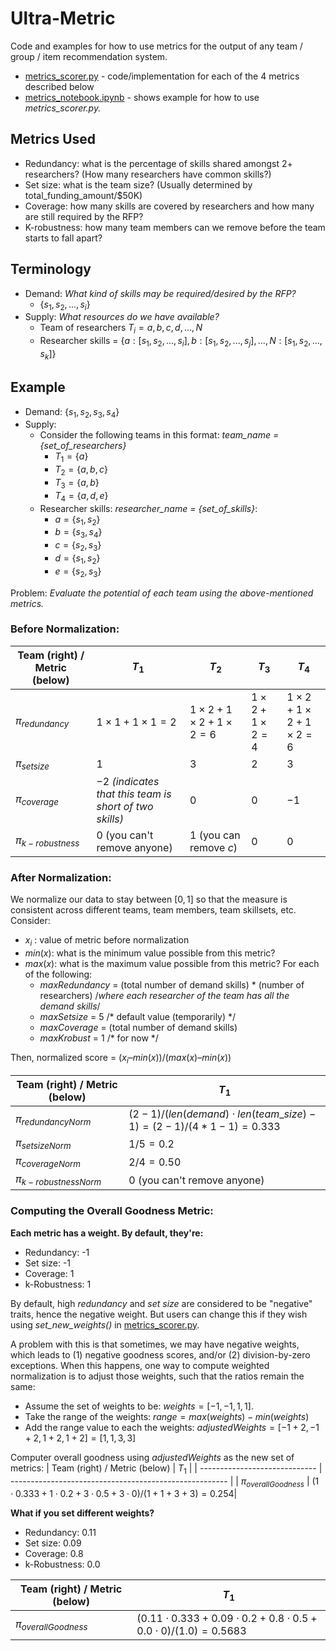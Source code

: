 # Ultra-Metric
Code and examples for how to use metrics for the output of any team / group / item recommendation system.
- [metrics_scorer.py](https://github.com/ai4society/Ultra-Metric/blob/main/metrics_scorer.py) - code/implementation for each of the 4 metrics described below
- [metrics_notebook.ipynb](https://github.com/ai4society/Ultra-Metric/blob/main/metrics_notebook.ipynb) - shows example for how to use *metrics_scorer.py.*

## Metrics Used
- Redundancy: what is the percentage of skills shared amongst 2+ researchers? (How many researchers have common skills?)
- Set size: what is the team size? (Usually determined by total_funding_amount/$50K)
- Coverage: how many skills are covered by researchers and how many are still required by the RFP?
- K-robustness: how many team members can we remove before the team starts to fall apart?

## Terminology

- Demand: *What kind of skills may be required/desired by the RFP?*
	- $\{ s_1, s_2, ..., s_i \}$
- Supply: *What resources do we have available?*
	- Team of researchers $T_i = {a, b, c, d, ..., N}$
	- Researcher skills = $\{a: [s_1, s_2, ..., s_i], b: [s_1, s_2, ..., s_j], ..., N: [s_1, s_2, ..., s_k]\}$

## Example

- Demand: $\{s_1, s_2, s_3, s_4\}$
- Supply:
	- Consider the following teams in this format: *team_name = {set_of_researchers}*
		- $T_1 = \{a\}$
		- $T_2 = \{a, b, c\}$
		- $T_3 = \{a, b\}$
		- $T_4 = \{a, d, e\}$
	- Researcher skills: *researcher_name = {set_of_skills}*:
		- $a = \{s_1, s_2\}$
		- $b = \{s_3, s_4\}$
		- $c = \{s_2, s_3\}$
		- $d = \{s_1, s_2\}$
		- $e = \{s_2, s_3\}$

Problem: *Evaluate the potential of each team using the above-mentioned metrics.*

### **Before Normalization:**
| Team (right) / Metric (below) | $T_1$                                                     | $T_2$                     | $T_3$          | $T_4$              |
| ----------------------------- | ------------------------------------------------------ | ---------------------- | ----------- | --------------- |
| $π_{redundancy}$              | $1\times1+1\times1=2$                                            | $1\times2+1\times2+1\times2=6$        | $1\times2+1\times2=4$ | $1\times2+1\times2+1\times2=6$ |
| $π_{setsize}$                 | $1$                                                      | $3$                      | $2$           | $3$               |
| $π_{coverage}$                | $-2$ *(indicates that this team is short of two skills)* | $0$                      | $0$           | $-1$              |
| $π_{k-robustness}$            | $0$ (you can't remove anyone)                            | $1$ (you can remove *c*) | $0$           | $0$                |

### **After Normalization:**
We normalize our data to stay between $[0,1]$ so that the measure is consistent across different teams, team members, team skillsets, etc. Consider:
- $x_i$ : value of metric before normalization
- $min(x)$: what is the minimum value possible from this metric?
- $max(x)$: what is the maximum value possible from this metric? For each of the following:
	- $maxRedundancy$ = (total number of demand skills) * (number of researchers)             /*where each researcher of the team has all the demand skills*/  
	- $maxSetsize$ = $5$                /* default value (temporarily) */
	- $maxCoverage$ = (total number of demand skills)
	- $maxKrobust$ = $1$               /* for now */

Then, normalized score = $(x_i – min(x)) / (max(x) – min(x))$

| Team (right) / Metric (below) | $T_1$                                                     | 
| ----------------------------- | ------------------------------------------------------ | 
| $π_{redundancyNorm}$              | $(2-1)/(len(demand)\cdot len(team\_size) -1) = (2-1)/(4*1-1) = 0.333$| 
| $π_{setsizeNorm}$                 | $1/5 = 0.2$                                                      | 
| $π_{coverageNorm}$                | $2/4 = 0.50$ |
| $π_{k-robustnessNorm}$            | $0$ (you can't remove anyone)                            |

### **Computing the Overall Goodness Metric:**
**Each metric has a weight. By default, they're:**
- Redundancy: -1
- Set size: -1
- Coverage: 1
- k-Robustness: 1

By default, high *redundancy* and *set size* are considered to be "negative" traits, hence the negative weight. But users can change this if they wish using *set_new_weights()* in [metrics_scorer.py](https://github.com/ai4society/Ultra-Metric/blob/main/metrics_scorer.py).

A problem with this is that sometimes, we may have negative weights, which leads to (1) negative goodness scores, and/or (2) division-by-zero exceptions. When this happens, one way to compute weighted normalization is to adjust those weights, such that the ratios remain the same:
- Assume the set of weights to be:  $weights = [-1, -1, 1, 1]$.
- Take the range of the weights: $range=max(weights)-min(weights)$
- Add the range value to each the weights: $adjustedWeights=[-1+2, -1+2, 1+2, 1+2]=[1,1,3,3]$

Computer overall goodness using $adjustedWeights$ as the new set of metrics:
| Team (right) / Metric (below) | $T_1$                                                     | 
| ----------------------------- | ------------------------------------------------------ | 
| $π_{overallGoodness}$              | $(1\cdot0.333 + 1\cdot0.2 + 3\cdot0.5 + 3\cdot0)/(1+1+3+3)=0.254$| 

**What if you set different weights?**
- Redundancy: 0.11
- Set size: 0.09
- Coverage: 0.8
- k-Robustness: 0.0

| Team (right) / Metric (below) | $T_1$                                                     | 
| ----------------------------- | ------------------------------------------------------ | 
| $π_{overallGoodness}$              | $(0.11\cdot0.333 + 0.09\cdot0.2 + 0.8\cdot0.5 + 0.0\cdot0)/(1.0)=0.5683$| 
